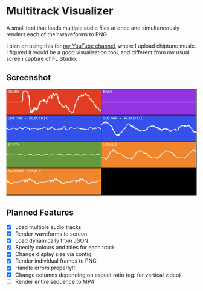 # Multitrack Visualizer

A small tool that loads multiple audio files at once and simultaneously renders
each of their waveforms to PNG.

I plan on using this for [my YouTube channel](https://youtube.com/TomboFry),
where I upload chiptune music. I figured it would be a good visualisation tool,
and different from my usual screen capture of FL Studio.

## Screenshot

![](./screenshot.png)

## Planned Features

* [x] Load multiple audio tracks
* [x] Render waveforms to screen
* [x] Load dynamically from JSON
* [x] Specify colours and titles for each track
* [x] Change display size via config
* [x] Render individual frames to PNG
* [x] Handle errors properly!!!
* [x] Change columns depending on aspect ratio (eg. for vertical video)
* [ ] Render entire sequence to MP4
